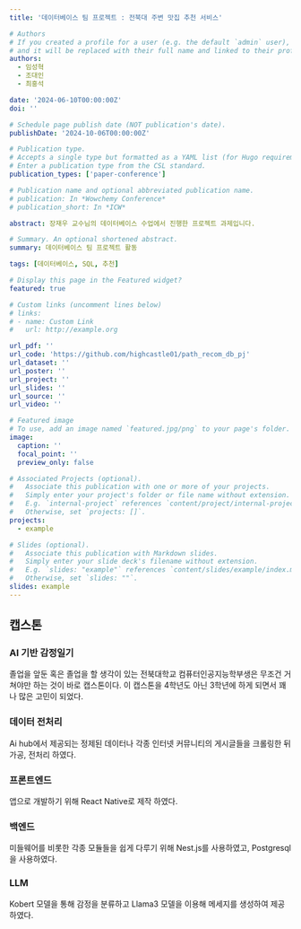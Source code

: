 ```yaml
---
title: '데이터베이스 팀 프로젝트 : 전북대 주변 맛집 추천 서비스'

# Authors
# If you created a profile for a user (e.g. the default `admin` user), write the username (folder name) here
# and it will be replaced with their full name and linked to their profile.
authors:
  - 임성혁
  - 조대인
  - 최홍석

date: '2024-06-10T00:00:00Z'
doi: ''

# Schedule page publish date (NOT publication's date).
publishDate: '2024-10-06T00:00:00Z'

# Publication type.
# Accepts a single type but formatted as a YAML list (for Hugo requirements).
# Enter a publication type from the CSL standard.
publication_types: ['paper-conference']

# Publication name and optional abbreviated publication name.
# publication: In *Wowchemy Conference*
# publication_short: In *ICW*

abstract: 장재우 교수님의 데이터베이스 수업에서 진행한 프로젝트 과제입니다.

# Summary. An optional shortened abstract.
summary: 데이터베이스 팀 프로젝트 활동

tags: [데이터베이스, SQL, 추천]

# Display this page in the Featured widget?
featured: true

# Custom links (uncomment lines below)
# links:
# - name: Custom Link
#   url: http://example.org

url_pdf: ''
url_code: 'https://github.com/highcastle01/path_recom_db_pj'
url_dataset: ''
url_poster: ''
url_project: ''
url_slides: ''
url_source: ''
url_video: ''

# Featured image
# To use, add an image named `featured.jpg/png` to your page's folder.
image:
  caption: ''
  focal_point: ''
  preview_only: false

# Associated Projects (optional).
#   Associate this publication with one or more of your projects.
#   Simply enter your project's folder or file name without extension.
#   E.g. `internal-project` references `content/project/internal-project/index.md`.
#   Otherwise, set `projects: []`.
projects:
  - example

# Slides (optional).
#   Associate this publication with Markdown slides.
#   Simply enter your slide deck's filename without extension.
#   E.g. `slides: "example"` references `content/slides/example/index.md`.
#   Otherwise, set `slides: ""`.
slides: example
---
```


## 캡스톤 ##

### AI 기반 감정일기 ###

졸업을 앞둔 혹은 졸업을 할 생각이 있는 전북대학교 컴퓨터인공지능학부생은 무조건 거쳐야만 하는 것이 바로 캡스톤이다.
이 캡스톤을 4학년도 아닌 3학년에 하게 되면서 꽤나 많은 고민이 되었다.

### 데이터 전처리 ###

Ai hub에서 제공되는 정제된 데이터나 각종 인터넷 커뮤니티의 게시글들을 크롤링한 뒤 가공, 전처리 하였다.

### 프론트엔드 ###

앱으로 개발하기 위해 React Native로 제작 하였다.

### 백엔드 ###

미들웨어를 비롯한 각종 모듈들을 쉽게 다루기 위해 Nest.js를 사용하였고, Postgresql을 사용하였다.

### LLM ###

Kobert 모델을 통해 감정을 분류하고
Llama3 모델을 이용해 메세지를 생성하여 제공하였다.

